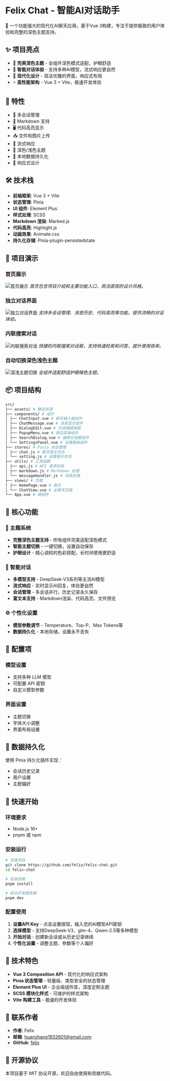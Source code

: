 # Felix Chat - 智能AI对话助手

🚀 一个功能强大的现代化AI聊天应用，基于Vue 3构建，专注于提供极致的用户体验和完整的深色主题支持。

## ✨ 项目亮点

- 🎨 **完美深色主题** - 全组件深色模式适配，护眼舒适
- 💬 **智能对话体验** - 支持多种AI模型，流式响应更自然  
- 🎯 **现代化设计** - 简洁优雅的界面，响应式布局
- ⚡ **高性能架构** - Vue 3 + Vite，极速开发体验

## 🌟 特性

- 💬 多会话管理
- 📝 Markdown 支持
- 🖥️ 代码高亮显示
- 📤 文件和图片上传
- 🌊 流式响应
- 🎨 深色/浅色主题
- 💾 本地数据持久化
- 📱 响应式设计

## 🛠️ 技术栈

- **前端框架**: Vue 3 + Vite
- **状态管理**: Pinia
- **UI 组件**: Element Plus
- **样式处理**: SCSS
- **Markdown 渲染**: Marked.js
- **代码高亮**: Highlight.js
- **动画效果**: Animate.css
- **持久化存储**: Pinia-plugin-persistedstate

## 📸 项目演示

### 首页展示

![首页展示](src/assets/sampels/首页.png)
_首页包含项目介绍和主要功能入口，简洁直观的设计风格。_

### 独立对话界面

![独立对话界面](src/assets/sampels/独立对话框.png)
_支持多会话管理、消息历史、代码高亮等功能，提供流畅的对话体验。_

### 内联搜索对话

![内联搜索对话](src/assets/sampels/内联对话框.png)
_快捷的内联搜索对话框，支持快速检索和问答，提升使用效率。_

### 自动切换深色浅色主题
![深浅主题切换](src/assets/sampels/blackModel.png)
_全组件适配舒适护眼暗色主题。_
## 📦 项目结构

```bash
src/
├── assets/ # 静态资源
├── components/ # 组件
│ ├── ChatInput.vue # 聊天输入框组件
│ ├── ChatMessage.vue # 消息显示组件
│ ├── DialogEdit.vue # 对话编辑弹窗
│ ├── PopupMenu.vue # 侧边菜单组件
│ ├── SearchDialog.vue # 搜索对话框组件
│ └── SettingsPanel.vue # 设置面板组件
├── stores/ # Pinia 状态管理
│ ├── chat.js # 聊天相关状态
│ └── setting.js # 设置相关状态
├── utils/ # 工具函数
│ ├── api.js # API 请求封装
│ ├── markdown.js # Markdown 处理
│ └── messageHandler.js # 消息处理
├── views/ # 页面
│ ├── HomePage.vue # 首页
│ └── ChatView.vue # 主聊天页面
└── App.vue # 根组件
```

## 🚀 核心功能

### 🎨 主题系统
- **完整深色主题支持** - 所有组件完美适配深色模式
- **智能主题切换** - 一键切换，设置自动保存
- **护眼设计** - 精心调校的色彩搭配，长时间使用更舒适

### 💬 智能对话
- **多模型支持** - DeepSeek-V3系列等主流AI模型
- **流式响应** - 实时显示AI回复，体验更自然
- **会话管理** - 多会话并行，历史记录永久保存
- **富文本支持** - Markdown渲染、代码高亮、文件预览

### ⚙️ 个性化设置
- **模型参数调节** - Temperature、Top-P、Max Tokens等
- **数据持久化** - 本地存储，设置永不丢失

## 🔧 配置项

### 模型设置

- 支持多种 LLM 模型
- 可配置 API 密钥
- 自定义模型参数

### 界面设置

- 主题切换
- 字体大小调整
- 界面布局设置

## 💾 数据持久化

使用 Pinia 持久化插件实现：

- 会话历史记录
- 用户设置
- 主题偏好

## 🚀 快速开始

### 环境要求
- Node.js 16+ 
- pnpm 或 npm

### 安装运行

```bash
# 克隆项目
git clone https://github.com/felix/felix-chat.git
cd felix-chat

# 安装依赖
pnpm install

# 启动开发服务器
pnpm dev
```

### 配置使用

1. **设置API Key** - 点击设置按钮，输入您的AI模型API密钥
2. **选择模型** - 支持DeepSeek-V3、glm-4、Qwen-2.5等多种模型
3. **开始对话** - 创建新会话或从历史记录继续
4. **个性化设置** - 调整主题、参数等个人偏好

## 🎯 技术特色

- **Vue 3 Composition API** - 现代化的响应式架构
- **Pinia 状态管理** - 轻量级、类型安全的状态管理
- **Element Plus UI** - 企业级组件库，深度定制主题
- **SCSS 模块化样式** - 可维护的样式架构
- **Vite 构建工具** - 极速的开发体验

## 📧 联系作者

- **作者**: Felix
- **邮箱**: huanzhang1832601@gmail.com
- **GitHub**: [felix](https://github.com/felix)

## 📄 开源协议

本项目基于 MIT 协议开源，欢迎自由使用和贡献代码。
